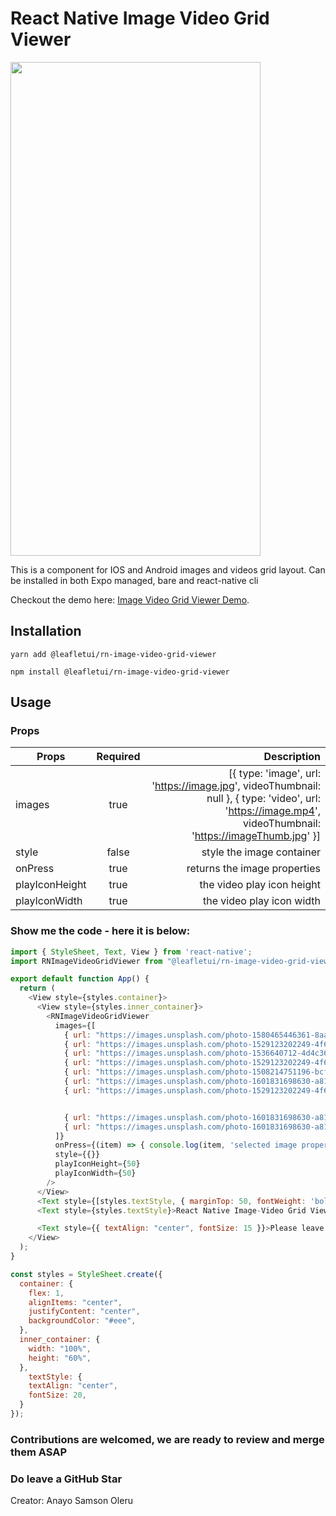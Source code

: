 # React Native Image Video Grid Viewer

<img src="https://res.cloudinary.com/dvfr0z8wr/image/upload/v1645292390/Simulator_Screen_Shot_-_iPhone_13_-_2022-02-19_at_16.33.24.png" width="400" height="790">

This is a component for IOS and Android images and videos grid layout. Can be installed in both Expo managed, bare and react-native cli

Checkout the demo here: [Image Video Grid Viewer Demo](https://youtu.be/urY03qCbVbo).


## Installation

```
yarn add @leafletui/rn-image-video-grid-viewer
```

```
npm install @leafletui/rn-image-video-grid-viewer
```

## Usage

### Props

| Props        | Required     | Description  |
| ------------- |:-------------:| -----:|
| images      | true | [{ type: 'image', url: 'https://image.jpg', videoThumbnail: null }, { type: 'video', url: 'https://image.mp4', videoThumbnail: 'https://imageThumb.jpg' }] |
| style     | false      | style the image container |
| onPress     | true      | returns the image properties |
| playIconHeight     | true      | the video play icon height |
| playIconWidth     | true      | the video play icon width |

### Show me the code - here it is below:

```js
import { StyleSheet, Text, View } from 'react-native';
import RNImageVideoGridViewer from "@leafletui/rn-image-video-grid-viewer";

export default function App() {
  return (
    <View style={styles.container}>
      <View style={styles.inner_container}>
        <RNImageVideoGridViewer
          images={[
            { url: "https://images.unsplash.com/photo-1580465446361-8aae5321522b?ixlib=rb-1.2.1&ixid=MnwxMjA3fDB8MHxzZWFyY2h8M3x8c21pbGUlMjBnaXJsfGVufDB8fDB8fA%3D%3D&auto=format&fit=crop&w=800&q=60", type: "image", videoThumbnail: null },
            { url: "https://images.unsplash.com/photo-1529123202249-4f6224196c9b?ixlib=rb-1.2.1&ixid=MnwxMjA3fDB8MHxzZWFyY2h8MTd8fHNtaWxlJTIwYmxhY2slMjBnaXJsfGVufDB8fDB8fA%3D%3D&auto=format&fit=crop&w=800&q=60", type: "video", videoThumbnail: "https://images.unsplash.com/photo-1601831698630-a814370b9cca?ixlib=rb-1.2.1&ixid=MnwxMjA3fDB8MHxzZWFyY2h8OHx8c21pbGUlMjBnaXJsfGVufDB8fDB8fA%3D%3D&auto=format&fit=crop&w=800&q=60" },
            { url: "https://images.unsplash.com/photo-1536640712-4d4c36ff0e4e?ixlib=rb-1.2.1&ixid=MnwxMjA3fDB8MHxwaG90by1wYWdlfHx8fGVufDB8fHx8&auto=format&fit=crop&w=1035&q=80", type: "image", videoThumbnail: null },
            { url: "https://images.unsplash.com/photo-1529123202249-4f6224196c9b?ixlib=rb-1.2.1&ixid=MnwxMjA3fDB8MHxzZWFyY2h8MTd8fHNtaWxlJTIwYmxhY2slMjBnaXJsfGVufDB8fDB8fA%3D%3D&auto=format&fit=crop&w=800&q=60", type: "video", videoThumbnail: "https://images.unsplash.com/photo-1529123202249-4f6224196c9b?ixlib=rb-1.2.1&ixid=MnwxMjA3fDB8MHxzZWFyY2h8MTd8fHNtaWxlJTIwYmxhY2slMjBnaXJsfGVufDB8fDB8fA%3D%3D&auto=format&fit=crop&w=800&q=60" },
            { url: "https://images.unsplash.com/photo-1508214751196-bcfd4ca60f91?ixlib=rb-1.2.1&ixid=MnwxMjA3fDB8MHxwaG90by1wYWdlfHx8fGVufDB8fHx8&auto=format&fit=crop&w=2070&q=80", type: "image", videoThumbnail: null },
            { url: "https://images.unsplash.com/photo-1601831698630-a814370b9cca?ixlib=rb-1.2.1&ixid=MnwxMjA3fDB8MHxzZWFyY2h8OHx8c21pbGUlMjBnaXJsfGVufDB8fDB8fA%3D%3D&auto=format&fit=crop&w=800&q=60", type: "video", videoThumbnail: "https://images.unsplash.com/photo-1601831698630-a814370b9cca?ixlib=rb-1.2.1&ixid=MnwxMjA3fDB8MHxzZWFyY2h8OHx8c21pbGUlMjBnaXJsfGVufDB8fDB8fA%3D%3D&auto=format&fit=crop&w=800&q=60" },
            { url: "https://images.unsplash.com/photo-1529123202249-4f6224196c9b?ixlib=rb-1.2.1&ixid=MnwxMjA3fDB8MHxzZWFyY2h8MTd8fHNtaWxlJTIwYmxhY2slMjBnaXJsfGVufDB8fDB8fA%3D%3D&auto=format&fit=crop&w=800&q=60", type: "image", videoThumbnail: null },


            { url: "https://images.unsplash.com/photo-1601831698630-a814370b9cca?ixlib=rb-1.2.1&ixid=MnwxMjA3fDB8MHxzZWFyY2h8OHx8c21pbGUlMjBnaXJsfGVufDB8fDB8fA%3D%3D&auto=format&fit=crop&w=800&q=60", type: "video", videoThumbnail: "https://images.unsplash.com/photo-1601831698630-a814370b9cca?ixlib=rb-1.2.1&ixid=MnwxMjA3fDB8MHxzZWFyY2h8OHx8c21pbGUlMjBnaXJsfGVufDB8fDB8fA%3D%3D&auto=format&fit=crop&w=800&q=60" },
            { url: "https://images.unsplash.com/photo-1601831698630-a814370b9cca?ixlib=rb-1.2.1&ixid=MnwxMjA3fDB8MHxzZWFyY2h8OHx8c21pbGUlMjBnaXJsfGVufDB8fDB8fA%3D%3D&auto=format&fit=crop&w=800&q=60", type: "video", videoThumbnail: "https://images.unsplash.com/photo-1601831698630-a814370b9cca?ixlib=rb-1.2.1&ixid=MnwxMjA3fDB8MHxzZWFyY2h8OHx8c21pbGUlMjBnaXJsfGVufDB8fDB8fA%3D%3D&auto=format&fit=crop&w=800&q=60" },
          ]}
          onPress={(item) => { console.log(item, 'selected image properties', item.type, 'video/image') }}
          style={{}} 
          playIconHeight={50} 
          playIconWidth={50}
        />
      </View>
      <Text style={[styles.textStyle, { marginTop: 50, fontWeight: 'bold' }]}>LeafletUI</Text>
      <Text style={styles.textStyle}>React Native Image-Video Grid Viewer library</Text>

      <Text style={{ textAlign: "center", fontSize: 15 }}>Please leave a github star</Text>
    </View>
  );
}

const styles = StyleSheet.create({
  container: {
    flex: 1,
    alignItems: "center",
    justifyContent: "center",
    backgroundColor: "#eee",
  },
  inner_container: {
    width: "100%",
    height: "60%",
  },
    textStyle: {
    textAlign: "center",
    fontSize: 20,
  }
});

```

### Contributions are welcomed, we are ready to review and merge them ASAP

### Do leave a GitHub Star

Creator: Anayo Samson Oleru
